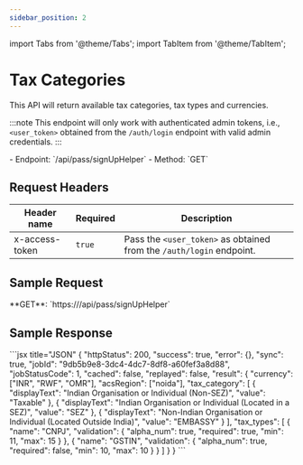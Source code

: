 ```yaml
---
sidebar_position: 2
---
```

import Tabs from '@theme/Tabs';
import TabItem from '@theme/TabItem';

# Tax Categories

This API will return available tax categories, tax types and currencies.

:::note
This endpoint will only work with authenticated admin tokens, i.e., `<user_token>` obtained from the `/auth/login` endpoint with valid admin credentials.
:::

<div className="custom-block-peach">
- Endpoint: `/api/pass/signUpHelper` 
- Method: `GET`
</div>

## Request Headers

| Header name    | Required | Description                                                          |
| -------------- | -------- | -------------------------------------------------------------------- |
| x-access-token | `true`   | Pass the `<user_token>` as obtained from the `/auth/login` endpoint. |

## Sample Request
<div className="custom-block-green">
 **GET**: `https://<api_url>/api/pass/signUpHelper`
</div>

## Sample Response
<Tabs>
    <TabItem value="ResponseJSON" label="Response JSON">
      ```jsx title="JSON"
{
   "httpStatus": 200,
   "success": true,
   "error": {},
   "sync": true,
   "jobId": "9db5b9e8-3dc4-4dc7-8df8-a60fef3a8d88",
   "jobStatusCode": 1,
   "cached": false,
   "replayed": false,
   "result": {
       "currency": ["INR", "RWF", "OMR"],
       "acsRegion": ["noida"],
       "tax_category": [
           {
               "displayText": "Indian Organisation or Individual (Non-SEZ)",
               "value": "Taxable"
           },
           {
               "displayText": "Indian Organisation or Individual (Located in a SEZ)",
               "value": "SEZ"
           },
           {
               "displayText": "Non-Indian Organisation or Individual (Located Outside India)",
               "value": "EMBASSY"
           }
       ],
       "tax_types": [
           {
               "name": "CNPJ",
               "validation": {
                   "alpha_num": true,
                   "required": true,
                   "min": 11,
                   "max": 15
               }
           },
           {
               "name": "GSTIN",
               "validation": {
                   "alpha_num": true,
                   "required": false,
                   "min": 10,
                   "max": 10
               }
           }
       ]
   }
}
```
</TabItem>
</Tabs>